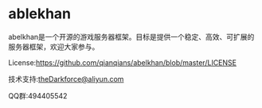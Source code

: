 # ablekhan
abelkhan是一个开源的游戏服务器框架。目标是提供一个稳定、高效、可扩展的服务器框架，欢迎大家参与。  
  
License:https://github.com/qianqians/abelkhan/blob/master/LICENSE
  
技术支持:theDarkforce@aliyun.com  
  
QQ群:494405542
